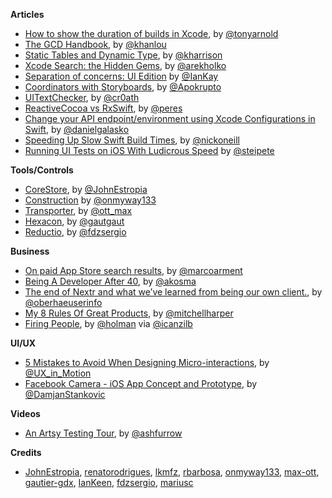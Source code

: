 
**Articles**

* [How to show the duration of builds in Xcode](http://tonyarnold.com/2016/04/20/xcode-build-duration.html), by [@tonyarnold](https://twitter.com/tonyarnold)
* [The GCD Handbook](http://khanlou.com/2016/04/the-GCD-handbook/), by [@khanlou](https://twitter.com/khanlou)
* [Static Tables and Dynamic Type](http://useyourloaf.com/blog/static-tables-and-dynamic-type/), by [@kharrison](https://twitter.com/kharrison)
* [Xcode Search: the Hidden Gems](http://holko.pl/2016/04/26/xcode-search/), by [@arekholko](https://twitter.com/arekholko)
* [Separation of concerns: UI Edition](https://medium.com/@IanKeen/separation-of-concerns-ui-edition-1916a35a6899) by [@IanKay](https://twitter.com/IanKay)
* [Coordinators with Storyboards](http://www.apokrupto.com/blog-1/2016/3/17/coordinators-with), by [@Apokrupto](https://twitter.com/Apokrupto)
* [UIText​Checker](http://nshipster.com/uitextchecker/), by [@cr0ath](https://twitter.com/cr0ath)
* [ReactiveCocoa vs RxSwift](https://www.raywenderlich.com/126522/reactivecocoa-vs-rxswift), by [@peres](https://twitter.com/peres)
* [Change your API endpoint/environment using Xcode Configurations in Swift](https://medium.com/@danielgalasko/change-your-api-endpoint-environment-using-xcode-configurations-in-swift-c1ad2722200e), by [@danielgalasko](https://twitter.com/danielgalasko)
* [Speeding Up Slow Swift Build Times](https://thatthinginswift.com/debug-long-compile-times-swift/), by [@nickoneill](https://twitter.com/nickoneill)
* [Running UI Tests on iOS With Ludicrous Speed](https://pspdfkit.com/blog/2016/running-ui-tests-with-ludicrous-speed/) by [@steipete](https://twitter.com/steipete)
 
**Tools/Controls**

* [CoreStore](https://github.com/JohnEstropia/CoreStore), by [@JohnEstropia](https://twitter.com/JohnEstropia)
* [Construction](https://github.com/onmyway133/Construction) by [@onmyway133](https://twitter.com/onmyway133)
* [Transporter](https://transporterapp.io), by [@ott_max](https://twitter.com/ott_max)
* [Hexacon](https://github.com/gautier-gdx/Hexacon), by [@gautgaut](https://twitter.com/gautgaut)
* [Reductio](https://github.com/fdzsergio/Reductio), by [@fdzsergio](https://twitter.com/fdzsergio)

**Business**

* [On paid App Store search results](https://marco.org/2016/04/21/paid-app-store-search), by [@marcoarment](https://twitter.com/marcoarment)
* [Being A Developer After 40](https://medium.com/@akosma/being-a-developer-after-40-3c5dd112210c), by [@akosma](https://twitter.com/akosma)
* [The end of Nextr and what we’ve learned from being our own client.](https://medium.com/@oberhaeuser/the-end-of-nextr-and-what-weve-learned-from-being-our-own-client-518b1d0e77c8),  by [@oberhaeuserinfo](https://twitter.com/oberhaeuserinfo)
* [My 8 Rules Of Great Products](https://medium.com/@mitchellharper/my-8-rules-of-great-products-1aaa30487058), by [@mitchellharper](https://twitter.com/mitchellharper)
* [Firing People](https://zachholman.com/talk/firing-people), by [@holman](https://twitter.com/holman) via [@icanzilb](https://twitter.com/icanzilb)

**UI/UX**

* [5 Mistakes to Avoid When Designing Micro-interactions](https://medium.com/@ux_in_motion/5-mistakes-to-avoid-when-designing-micro-interactions-a6f638ee6a86), by [@UX_in_Motion](https://twitter.com/UX_in_Motion)
* [Facebook Camera - iOS App Concept and Prototype](https://blog.prototypr.io/facebook-camera-2f7e962d6b6b), by [@DamjanStankovic](https://twitter.com/DamjanStankovic)

**Videos**

* [An Artsy Testing Tour](https://realm.io/news/tryswift-ash-furrow-artsy-testing-tour/), by [@ashfurrow](https://twitter.com/ashfurrow)

**Credits**

* [JohnEstropia](https://github.com/JohnEstropia), [renatorodrigues](https://github.com/renatorodrigues), [lkmfz](https://github.com/lkmfz), [rbarbosa](https://github.com/rbarbosa), [onmyway133](https://github.com/onmyway133), [max-ott](https://github.com/max-ott), [gautier-gdx](https://github.com/gautier-gdx), [IanKeen](https://github.com/IanKeen), [fdzsergio](https://github.com/fdzsergio), [mariusc](https://github.com/mariusc)
